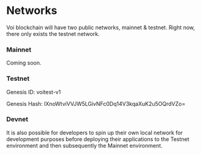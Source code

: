 # Networks

Voi blockchain will have two public networks, mainnet & testnet. Right now, there only exists the testnet network. 

### Mainnet

Coming soon.

### Testnet

Genesis ID: voitest-v1

Genesis Hash: IXnoWtviVVJW5LGivNFc0Dq14V3kqaXuK2u5OQrdVZo=

### Devnet

It is also possible for developers to spin up their own local network for development purposes before deploying their applications to the Testnet environment and then subsequently the Mainnet environment.
